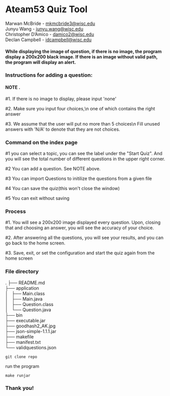 # Ateam53 Quiz Tool  
Marwan McBride - mkmcbride3@wisc.edu   
Junyu Wang        - junyu.wang@wisc.edu   
Christopher D’Amico - damico2@wisc.edu   
Declan Campbell - idcampbell@wisc.edu   

#### While displaying the image of question, if there is no image, the program display a 200x200 black image. If there is an image without valid path, the program will display an alert. 

### Instructions for adding a question:

#### NOTE . 

#1. If there is no image to display, please input 'none'

#2. Make sure you input four choices,\n one of which contains the right answer

#3. We assume that the user will put no more than 5 choices\n Fill unused answers with 'N/A' to denote that they are not choices.


### Command on the index page

#1 you can select a topic, you can see the label under the "Start Quiz". And you will see the total number of different questions in the upper right corner.  

#2 You can add a question. See NOTE above.

#3 You can import Questions to initilize the questions from a given file

#4 You can save the quiz(this won't close the window)

#5 You can exit without saving


### Process

#1. You will see a 200x200 image displayed every question. Upon, closing that and choosing an answer, you will see the accuracy of your choice.


#2. After answering all the questions, you will see your results, and you can go back to the home screen.

#3. Save, exit, or set the configuration and start the quiz again from the home screen



### File directory
.
├── README.md   
├── application  
│   ├── Main.class  
│   ├── Main.java   
│   ├── Question.class   
│   └── Question.java   
├── bin   
├── executable.jar   
├── goodhash2_AK.jpg   
├── json-simple-1.1.1.jar   
├── makefile   
├── manifest.txt   
└── validquestions.json   

```
git clone repo
```

run the program
```
make runjar
```

### Thank you!

